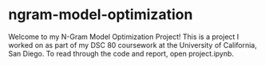 # ngram-model-optimization

Welcome to my N-Gram Model Optimization Project! This is a project I worked on as part of my DSC 80 coursework at the University of California, San Diego. To read through the code and report, open project.ipynb.
